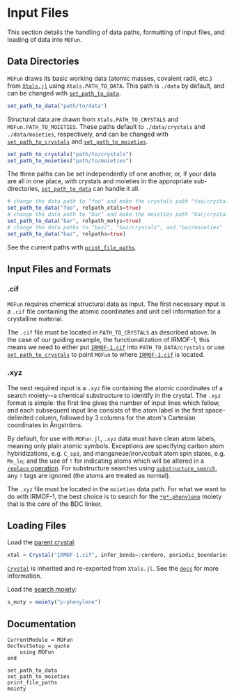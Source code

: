 # Input Files

This section details the handling of data paths, formatting of input files, and
loading of data into `MOFun`.

## Data Directories

`MOFun` draws its basic working data (atomic masses, covalent radii, etc.) from
[`Xtals.jl`](https://SimonEnsemble.github.io/Xtals.jl/) using `Xtals.PATH_TO_DATA`.
This path is `./data` by default, and can be changed with [`set_path_to_data`](@ref).

```julia
set_path_to_data("path/to/data")
```

Structural data are drawn from `Xtals.PATH_TO_CRYSTALS` and `MOFun.PATH_TO_MOIETIES`.
These paths default to `./data/crystals` and `./data/moieties`, respectively,
and can be changed with [`set_path_to_crystals`](@rwef) and [`set_path_to_moieties`](@ref).

```julia
set_path_to_crystals("path/to/crystals")
set_path_to_moieties("path/to/moieties")
```

The three paths can be set independently of one another, or, if your data are all
in one place, with crystals and moieties in the appropriate sub-directories,
[`set_path_to_data`](@ref) can handle it all.

```julia
# change the data path to "foo" and make the crystals path "foo/crystals"
set_path_to_data("foo", relpath_xtals=true)
# change the data path to "bar" and make the moieties path "bar/crystals"
set_path_to_data("bar", relpath_motys=true)
# change the data paths to "baz/", "baz/crystals", and "baz/moieties"
set_path_to_data("baz", relpaths=true)
```

See the current paths with [`print_file_paths`](@ref).

## Input Files and Formats

### .cif

`MOFun` requires chemical structural data as input.  The first necessary input
is a `.cif` file containing the atomic coordinates and unit cell information for
a crystalline material.

The `.cif` file must be located in `PATH_TO_CRYSTALS` as described above. In the
case of our guiding example, the functionalization of IRMOF-1, this means we need
to either put [`IRMOF-1.cif`](assets/IRMOF-1.cif) into `PATH_TO_DATA/crystals` or
use [`set_path_to_crystals`](@ref) to point `MOFun` to where [`IRMOF-1.cif`](assets/IRMOF-1.cif)
is located.

### .xyz

The next required input is a `.xyz` file containing the atomic coordinates of a
search moiety--a chemical substructure to identify in the crystal.  The `.xyz`
format is simple: the first line gives the number of input lines which follow,
and each subsequent input line consists of the atom label in the first space-
delimited column, followed by 3 columns for the atom's Cartesian coordinates
in Ångströms.

By default, for use with `MOFun.jl`, `.xyz` data must have clean atom labels,
meaning only plain atomic symbols. Exceptions are specifying carbon atom
hybridizations, e.g. `C_sp3`, and manganese/iron/cobalt atom spin states,
e.g. `Mn_lo`; and the use of `!` for indicating atoms which will be altered in
a [`replace` operation](manual/replace). For substructure searches using
[`substructure_search`](@ref), any `!` tags are ignored (the atoms are treated as
normal).

The `.xyz` file must be located in the `moieties` data path. For what we want to
do with IRMOF-1, the best choice is to search for the [`*p*-phenylene`](assets/p-phenylene.xyz)
moiety that is the core of the BDC linker.

## Loading Files

Load the [parent crystal](../../../assets/IRMOF-1.cif):

```julia
xtal = Crystal("IRMOF-1.cif", infer_bonds=:cordero, periodic_boundaries=true)
```

[`Crystal`](https://simonensemble.github.io/Xtals.jl/dev/crystal/#Xtals.Crystal)
is inherited and re-exported from `Xtals.jl`.
See the [`docs`](https://simonensemble.github.io/Xtals.jl/dev/crystal/#Xtals.Crystal)
for more information.

Load the [search moiety](../../../assets/p-phenylene.xyz):

```julia
s_moty = moiety("p-phenylene")
```

## Documentation

```@meta
CurrentModule = MOFun
DocTestSetup = quote
    using MOFun
end
```

```@docs
set_path_to_data
set_path_to_moieties
print_file_paths
moiety
```

